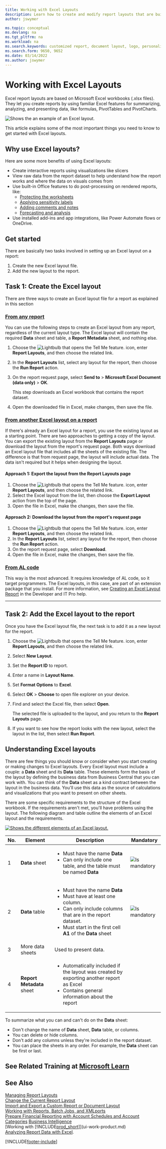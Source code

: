 ```yaml
---
title: Working with Excel Layouts
description: Learn how to create and modify report layouts that are built using Excel.
author: jswymer

ms.topic: conceptual
ms.devlang: na
ms.tgt_pltfrm: na
ms.workload: na
ms.search.keywords: customized report, document layout, logo, personalize
ms.search.form: 9650, 9652
ms.date: 03/14/2022
ms.author: jswymer
---
```

# Working with Excel Layouts

Excel report layouts are based on Microsoft Excel workbooks (.xlsx files). They let you create reports by using familiar Excel features for summarizing, analyzing, and presenting data, like formulas, PivotTables and PivotCharts.

![Shows the an example of an Excel layout.](media/excel-layout-2.png)

This article explains some of the most important things you need to know to get started with Excel layouts.

## Why use Excel layouts?

Here are some more benefits of using Excel layouts:

- Create interactive reports using visualizations like slicers
- View raw data from the report dataset to help understand how the report works and where the data on visuals comes from
- Use built-in Office features to do post-processing on rendered reports, like:
  - [Protecting the worksheets](https://support.microsoft.com/en-us/office/protect-a-worksheet-3179efdb-1285-4d49-a9c3-f4ca36276de6)
  - [Applying sensitivity labels](https://support.microsoft.com/en-us/office/apply-sensitivity-labels-to-your-files-and-email-in-office-2f96e7cd-d5a4-403b-8bd7-4cc636bae0f9)
  - [Adding comments and notes](https://support.microsoft.com/en-us/office/insert-comments-and-notes-in-excel-65f504d8-160b-4a05-ac30-46fbd5227a52)
  - [Forecasting and analysis](https://support.microsoft.com/en-us/office/introduction-to-what-if-analysis-22bffa5f-e891-4acc-bf7a-e4645c446fb4) 
- Use installed add-ins and app integrations, like Power Automate flows or OneDrive.

## Get started

There are basically two tasks involved in setting up an Excel layout on a report:

1. Create the new Excel layout file.
2. Add the new layout to the report.

## Task 1: Create the Excel layout

There are three ways to create an Excel layout file for a report as explained in this section

### [From any report](#tab/any-report)

You can use the following steps to create an Excel layout from any report, regardless of the current layout type. The Excel layout will contain the required **Data** sheet and table, a **Report Metadata** sheet, and nothing else.

1. Choose the ![Lightbulb that opens the Tell Me feature.](media/ui-search/search_small.png "Tell me what you want to do") icon, enter **Report Layouts**, and then choose the related link.
2. In the **Report Layouts** list, select any layout for the report, then choose the **Run Report** action.
3. On the report request page, select **Send to** > **Microsoft Excel Document (data only)** > **OK**.

   This step downloads an Excel workbook that contains the report dataset.
4. Open the downloaded file in Excel, make changes, then save the file.

### [From another Excel layout on a report](#tab/other-layout)

If there's already an Excel layout for a report, you use the existing layout as a starting point. There are two approaches to getting a copy of the layout. You can export the existing layout from the **Report Layouts** page or download the layout from the report's request page. Both ways download an Excel layout file that includes all the sheets of the existing file. The difference is that from request page, the layout will include actual data. The data isn't required but it helps when designing the layout.

#### Approach 1: Export the layout from the **Report Layouts** page

1. Choose the ![Lightbulb that opens the Tell Me feature.](media/ui-search/search_small.png "Tell me what you want to do") icon, enter **Report Layouts**, and then choose the related link.
2. Select the Excel layout from the list, then choose the **Export Layout** action from the top of the page.
3. Open the file in Excel, make the changes, then save the file.

#### Approach 2: Download the layout from the report's request page

1. Choose the ![Lightbulb that opens the Tell Me feature.](media/ui-search/search_small.png "Tell me what you want to do") icon, enter **Report Layouts**, and then choose the related link.
2. In the **Report Layouts** list, select any layout for the report, then choose the **Run Report** action.
3. On the report request page, select **Download**.
4. Open the file in Excel, make the changes, then save the file.

### [From AL code](#tab/from-code)

This way is the most advanced. It requires knowledge of AL code, so it target programmers. The Excel layouts, in this case, are part of an extension package that you install. For more information, see [Creating an Excel Layout Report](/dynamics365/business-central/dev-itpro/developer/devenv-howto-excel-report-layout) in the Developer and IT Pro help.

---

## Task 2: Add the Excel layout to the report

Once you have the Excel layout file, the next task is to add it as a new layout for the report.

1. Choose the ![Lightbulb that opens the Tell Me feature.](media/ui-search/search_small.png "Tell me what you want to do") icon, enter **Report Layouts**, and then choose the related link.
2. Select **New Layout**.
3. Set the **Report ID** to report.
4. Enter a name in  **Layout Name**.
5. Set **Format Options** to **Excel**.
6. Select **OK** > **Choose** to open file explorer on your device. 
7. Find and select the Excel file, then select **Open**.

   The selected file is uploaded to the layout, and you return to the **Report Layouts** page.
8. If you want to see how the report looks with the new layout, select the layout in the list, then select **Run Report**.


<!--

**Data** sheet
  - An Excel layout must contain a sheet named **Data**.
  - The **Data** sheet can only include one table named **Data**.

**Data** table
  - The **Data** sheet must include a table that has the name **Data**.
  - The table must have at least one column and can only include columns that are also in report dataset.
  - The table must start in the first cell A1 of the **Data** sheet.

3. Report Metadata 
-->

## Understanding Excel layouts

There are few things you should know or consider when you start creating or making changes to Excel layouts. Every Excel layout must include a couple: a **Data** sheet and its  **Data** table. These elements form the basis of the layout by defining the business data from Business Central that you can work with. You can think of the **Data** sheet as a kind contract between the layout in the business data. You'll use this data as the source of calculations and visualizations that you want to present on other sheets.

There are some specific requirements to the structure of the Excel workbook. If the requirements aren't met, you'll have problems using the layout. The following diagram and table outline the elements of an Excel layout and the requirements.

[![Shows the different elements of an Excel layout.](media/excel-layout-callouts-2.png)](media/excel-layout-callouts-2.png#lightbox)

|No.|Element|Description|Mandatory|
|---|-------|----|---|
|1|**Data** sheet|<ul><li>Must have the name **Data**</li><li>Can only include one table, and the table must be named **Data**</li></ul>|![Is mandatory](media/check.png) | 
|2|**Data** table|<ul><li>Must have the name **Data**</li><li>Must have at least one column.</li><li>Can only include columns that are in the report dataset.</li><li>Must start in the first cell **A1** of the **Data** sheet</li></ul>|![Is mandatory](media/check.png)|
|3|More data sheets|Used to present data.||
|4|**Report Metadata** sheet|<ul><li>Automatically included if the layout was created by exporting another report as Excel</li><li>Contains general information about the report</li></ul>|

To summarize what you can and can't do on the **Data** sheet:

- Don't change the name of **Data** sheet, **Data** table, or columns.
- You can delete or hide columns.
- Don't add any columns unless they're included in the report dataset.
- You can place the sheets in any order. For example, the **Data** sheet can be first or last.

## See Related Training at [Microsoft Learn](/learn/modules/change-documents-dynamics-365-business-central/index)

## See Also

[Managing Report Layouts](ui-manage-report-layouts.md)  
[Change the Current Report Layout](ui-how-change-layout-currently-used-report.md)  
[Import and Export a Custom Report or Document Layout](ui-how-import-and-export-report-layout.md)  
[Working with Reports, Batch Jobs, and XMLports](ui-work-report.md)  
[Prepare Financial Reporting with Account Schedules and Account Categories](bi-how-work-account-schedule.md) 
[Business Intelligence](bi.md)  
[Working with [!INCLUDE[prod_short](includes/prod_short.md)]](ui-work-product.md)  
[Analyzing Report Data with Excel](report-analyze-excel.md).


[!INCLUDE[footer-include](includes/footer-banner.md)]